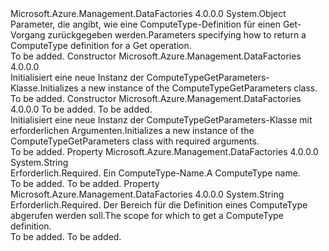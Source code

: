 <Type Name="ComputeTypeGetParameters" FullName="Microsoft.Azure.Management.DataFactories.Registration.Models.ComputeTypeGetParameters">
  <TypeSignature Language="C#" Value="public class ComputeTypeGetParameters" />
  <TypeSignature Language="ILAsm" Value=".class public auto ansi beforefieldinit ComputeTypeGetParameters extends System.Object" />
  <TypeSignature Language="DocId" Value="T:Microsoft.Azure.Management.DataFactories.Registration.Models.ComputeTypeGetParameters" />
  <TypeSignature Language="VB.NET" Value="Public Class ComputeTypeGetParameters" />
  <TypeSignature Language="F#" Value="type ComputeTypeGetParameters = class" />
  <AssemblyInfo>
    <AssemblyName>Microsoft.Azure.Management.DataFactories</AssemblyName>
    <AssemblyVersion>4.0.0.0</AssemblyVersion>
  </AssemblyInfo>
  <Base>
    <BaseTypeName>System.Object</BaseTypeName>
  </Base>
  <Interfaces />
  <Docs>
    <summary>
            <span data-ttu-id="434ad-101">Parameter, die angibt, wie eine ComputeType-Definition für einen Get-Vorgang zurückgegeben werden.</span><span class="sxs-lookup"><span data-stu-id="434ad-101">Parameters specifying how to return a ComputeType definition for a Get operation.</span></span>
            </summary>
    <remarks>To be added.</remarks>
  </Docs>
  <Members>
    <Member MemberName=".ctor">
      <MemberSignature Language="C#" Value="public ComputeTypeGetParameters ();" />
      <MemberSignature Language="ILAsm" Value=".method public hidebysig specialname rtspecialname instance void .ctor() cil managed" />
      <MemberSignature Language="DocId" Value="M:Microsoft.Azure.Management.DataFactories.Registration.Models.ComputeTypeGetParameters.#ctor" />
      <MemberSignature Language="VB.NET" Value="Public Sub New ()" />
      <MemberType>Constructor</MemberType>
      <AssemblyInfo>
        <AssemblyName>Microsoft.Azure.Management.DataFactories</AssemblyName>
        <AssemblyVersion>4.0.0.0</AssemblyVersion>
      </AssemblyInfo>
      <Parameters />
      <Docs>
        <summary>
            <span data-ttu-id="434ad-102">Initialisiert eine neue Instanz der ComputeTypeGetParameters-Klasse.</span><span class="sxs-lookup"><span data-stu-id="434ad-102">Initializes a new instance of the ComputeTypeGetParameters class.</span></span>
            </summary>
        <remarks>To be added.</remarks>
      </Docs>
    </Member>
    <Member MemberName=".ctor">
      <MemberSignature Language="C#" Value="public ComputeTypeGetParameters (string registrationScope, string computeTypeName);" />
      <MemberSignature Language="ILAsm" Value=".method public hidebysig specialname rtspecialname instance void .ctor(string registrationScope, string computeTypeName) cil managed" />
      <MemberSignature Language="DocId" Value="M:Microsoft.Azure.Management.DataFactories.Registration.Models.ComputeTypeGetParameters.#ctor(System.String,System.String)" />
      <MemberSignature Language="VB.NET" Value="Public Sub New (registrationScope As String, computeTypeName As String)" />
      <MemberSignature Language="F#" Value="new Microsoft.Azure.Management.DataFactories.Registration.Models.ComputeTypeGetParameters : string * string -&gt; Microsoft.Azure.Management.DataFactories.Registration.Models.ComputeTypeGetParameters" Usage="new Microsoft.Azure.Management.DataFactories.Registration.Models.ComputeTypeGetParameters (registrationScope, computeTypeName)" />
      <MemberType>Constructor</MemberType>
      <AssemblyInfo>
        <AssemblyName>Microsoft.Azure.Management.DataFactories</AssemblyName>
        <AssemblyVersion>4.0.0.0</AssemblyVersion>
      </AssemblyInfo>
      <Parameters>
        <Parameter Name="registrationScope" Type="System.String" />
        <Parameter Name="computeTypeName" Type="System.String" />
      </Parameters>
      <Docs>
        <param name="registrationScope">To be added.</param>
        <param name="computeTypeName">To be added.</param>
        <summary>
            <span data-ttu-id="434ad-103">Initialisiert eine neue Instanz der ComputeTypeGetParameters-Klasse mit erforderlichen Argumenten.</span><span class="sxs-lookup"><span data-stu-id="434ad-103">Initializes a new instance of the ComputeTypeGetParameters class with required arguments.</span></span>
            </summary>
        <remarks>To be added.</remarks>
      </Docs>
    </Member>
    <Member MemberName="ComputeTypeName">
      <MemberSignature Language="C#" Value="public string ComputeTypeName { get; set; }" />
      <MemberSignature Language="ILAsm" Value=".property instance string ComputeTypeName" />
      <MemberSignature Language="DocId" Value="P:Microsoft.Azure.Management.DataFactories.Registration.Models.ComputeTypeGetParameters.ComputeTypeName" />
      <MemberSignature Language="VB.NET" Value="Public Property ComputeTypeName As String" />
      <MemberSignature Language="F#" Value="member this.ComputeTypeName : string with get, set" Usage="Microsoft.Azure.Management.DataFactories.Registration.Models.ComputeTypeGetParameters.ComputeTypeName" />
      <MemberType>Property</MemberType>
      <AssemblyInfo>
        <AssemblyName>Microsoft.Azure.Management.DataFactories</AssemblyName>
        <AssemblyVersion>4.0.0.0</AssemblyVersion>
      </AssemblyInfo>
      <ReturnValue>
        <ReturnType>System.String</ReturnType>
      </ReturnValue>
      <Docs>
        <summary>
            <span data-ttu-id="434ad-104">Erforderlich.</span><span class="sxs-lookup"><span data-stu-id="434ad-104">Required.</span></span> <span data-ttu-id="434ad-105">Ein ComputeType-Name.</span><span class="sxs-lookup"><span data-stu-id="434ad-105">A ComputeType name.</span></span>
            </summary>
        <value>To be added.</value>
        <remarks>To be added.</remarks>
      </Docs>
    </Member>
    <Member MemberName="RegistrationScope">
      <MemberSignature Language="C#" Value="public string RegistrationScope { get; set; }" />
      <MemberSignature Language="ILAsm" Value=".property instance string RegistrationScope" />
      <MemberSignature Language="DocId" Value="P:Microsoft.Azure.Management.DataFactories.Registration.Models.ComputeTypeGetParameters.RegistrationScope" />
      <MemberSignature Language="VB.NET" Value="Public Property RegistrationScope As String" />
      <MemberSignature Language="F#" Value="member this.RegistrationScope : string with get, set" Usage="Microsoft.Azure.Management.DataFactories.Registration.Models.ComputeTypeGetParameters.RegistrationScope" />
      <MemberType>Property</MemberType>
      <AssemblyInfo>
        <AssemblyName>Microsoft.Azure.Management.DataFactories</AssemblyName>
        <AssemblyVersion>4.0.0.0</AssemblyVersion>
      </AssemblyInfo>
      <ReturnValue>
        <ReturnType>System.String</ReturnType>
      </ReturnValue>
      <Docs>
        <summary>
            <span data-ttu-id="434ad-106">Erforderlich.</span><span class="sxs-lookup"><span data-stu-id="434ad-106">Required.</span></span> <span data-ttu-id="434ad-107">Der Bereich für die Definition eines ComputeType abgerufen werden soll.</span><span class="sxs-lookup"><span data-stu-id="434ad-107">The scope for which to get a ComputeType definition.</span></span>
            </summary>
        <value>To be added.</value>
        <remarks>To be added.</remarks>
      </Docs>
    </Member>
  </Members>
</Type>